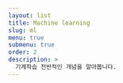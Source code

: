 ```yaml
---
layout: list
title: Machine learning
slug: ml
menu: true
submenu: true
order: 2
description: >
  기계학습 전반적인 개념을 알아봅니다.
---
```

